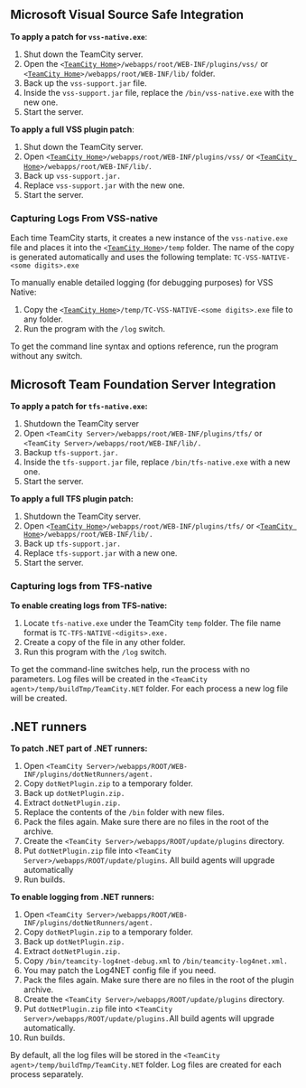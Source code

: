 [//]: # (title: Applying Patches)
[//]: # (auxiliary-id: Applying Patches)
## Microsoft Visual Source Safe Integration



__To apply a patch for `vss-native.exe`__:
1. Shut down the TeamCity server.
2. Open the  `<`[`TeamCity Home`](teamcity-home-directory.md)`>/webapps/root/WEB-INF/plugins/vss/` or `<`[`TeamCity Home`](teamcity-home-directory.md)`>/webapps/root/WEB-INF/lib/` folder.
3. Back up the `vss-support.jar` file.
4. Inside the `vss-support.jar` file, replace the `/bin/vss-native.exe` with the new one.
5. Start the server.


__To apply a full VSS plugin patch__:
1. Shut down the TeamCity server.
2. Open  `<`[`TeamCity Home`](teamcity-home-directory.md)`>/webapps/root/WEB-INF/plugins/vss/` or `<`[`TeamCity Home`](teamcity-home-directory.md)`>/webapps/root/WEB-INF/lib/`.
3. Back up `vss-support.jar.`
4. Replace `vss-support.jar` with the new one.
5. Start the server.


### Capturing Logs From VSS-native

Each time TeamCity starts, it creates a new instance of the `vss-native.exe` file and places it into the `<`[`TeamCity Home`](teamcity-home-directory.md)`>/temp` folder. The name of the copy is generated automatically and uses the following template: `TC-VSS-NATIVE-<some digits>.exe`

To manually enable detailed logging (for debugging purposes) for VSS Native:
1. Copy the `<`[`TeamCity Home`](teamcity-home-directory.md)`>/temp/TC-VSS-NATIVE-<some digits>.exe` file to any folder.
2. Run the program with the `/log` switch.

To get the command line syntax and options reference, run the program without any switch.



## Microsoft Team Foundation Server Integration

__To apply a patch for `tfs-native.exe`:__

1. Shutdown the TeamCity server
2. Open `<TeamCity Server>/webapps/root/WEB-INF/plugins/tfs/` or `<TeamCity Server>/webapps/root/WEB-INF/lib/.`
3. Backup `tfs-support.jar.`
4. Inside the `tfs-support.jar` file, replace `/bin/tfs-native.exe` with a new one.
5. Start the server.


__To apply a full TFS plugin patch:__
1. Shutdown the  TeamCity server.
2. Open `<`[`TeamCity Home`](teamcity-home-directory.md)`>/webapps/root/WEB-INF/plugins/tfs/` or `<`[`TeamCity Home`](teamcity-home-directory.md)`>/webapps/root/WEB-INF/lib/.`
3. Back up `tfs-support.jar.`
4. Replace `tfs-support.jar` with a new one.
5. Start the server.

### Capturing logs from TFS-native


__To enable creating logs from TFS\-native:__
1. Locate `tfs-native.exe` under the TeamCity `temp` folder. The file name format is `TC-TFS-NATIVE-<digits>.exe.`
2. Create a copy of the file in any other folder.
3. Run this program with the `/log` switch.

To get the command\-line switches help, run the process with no parameters. Log files will be created in the `<TeamCity agent>/temp/buildTmp/TeamCity.NET` folder. For each process a new log file will be created.

## .NET runners


__To patch .NET part of .NET runners:__
1. Open `<TeamCity Server>/webapps/ROOT/WEB-INF/plugins/dotNetRunners/agent.`
2. Copy `dotNetPlugin.zip` to a temporary folder.
3. Back up `dotNetPlugin.zip.`
4. Extract `dotNetPlugin.zip.`
5. Replace the contents of the `/bin` folder with new files.
6. Pack the files again. Make sure there are no files in the root of the archive.
7. Create the  `<TeamCity Server>/webapps/ROOT/update/plugins` directory.
8. Put `dotNetPlugin.zip` file into `<TeamCity Server>/webapps/ROOT/update/plugins`. All build agents will upgrade automatically
9. Run builds.


__To enable logging from .NET runners:__
1. Open `<TeamCity Server>/webapps/ROOT/WEB-INF/plugins/dotNetRunners/agent.`
2. Copy `dotNetPlugin.zip` to a temporary folder.
3. Back up `dotNetPlugin.zip.`
4. Extract `dotNetPlugin.zip.`
5. Copy `/bin/teamcity-log4net-debug.xml` to `/bin/teamcity-log4net.xml.`
6. You may patch the Log4NET config file if you need.
7. Pack the files again. Make sure there are no files in the root of the plugin archive.
8. Create the  `<TeamCity Server>/webapps/ROOT/update/plugins` directory.
9. Put `dotNetPlugin.zip` file into &lt;`TeamCity Server>/webapps/ROOT/update/plugins.`All build agents will upgrade automatically.
10. Run builds.

By default, all the log files will be stored in the `<TeamCity agent>/temp/buildTmp/TeamCity.NET` folder. Log files are created for each process separately.
